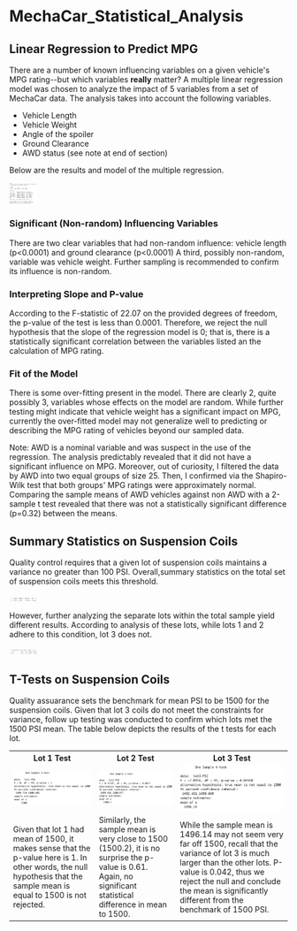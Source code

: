 # MechaCar_Statistical_Analysis
## Linear Regression to Predict MPG
There are a number of known influencing variables on a given vehicle's MPG rating--but which variables **really** matter? A multiple linear regression model was chosen to analyze the impact of 5 variables from a set of MechaCar data. The analysis takes into account the following variables. 
* Vehicle Length
* Vehicle Weight
* Angle of the spoiler
* Ground Clearance
* AWD status (see note at end of section)

Below are the results and model of the multiple regression. <br /> 
<p>
    <img src="Resources/MLR_mpg.png" alt="Mult Lin Reg" style="width: 50px;"/>
</p>

### Significant (Non-random) Influencing Variables
There are two clear variables that had non-random influence: vehicle length (p<0.0001) and ground clearance (p<0.0001) A third, possibly non-random, variable was vehicle weight. Further sampling is recommended to confirm its influence is non-random. 
### Interpreting Slope and P-value
According to the F-statistic of 22.07 on the provided degrees of freedom, the p-value of the test is less than 0.0001. Therefore, we reject the null hypothesis that the slope of the regression model is 0; that is, there is a statistically significant correlation between the variables listed an the calculation of MPG rating. 
### Fit of the Model
There is some over-fitting present in the model. There are clearly 2, quite possibly 3, variables whose effects on the model are random. While further testing might indicate that vehicle weight has a significant impact on MPG, currently the over-fitted model may not generalize well to predicting or describing the MPG rating of vehicles beyond our sampled data.

Note: AWD is a nominal variable and was suspect in the use of the regression. The analysis predictably revealed that it did not have a significant influence on MPG. Moreover, out of curiosity, I filtered the data by AWD into two equal groups of size 25. Then, I confirmed via the Shapiro-Wilk test that both groups' MPG ratings were approximately normal. Comparing the sample means of AWD vehicles against non AWD with a 2-sample t test revealed that there was not a statistically significant difference (p=0.32) between the means.

## Summary Statistics on Suspension Coils
Quality control requires that a given lot of suspension coils maintains a variance no greater than 100 PSI. Overall,summary statistics on the total set of suspension coils meets this threshold. <br />

<p>
    <img src="Resources/total_summary.png" alt="Overall Summary Statistics" style="width: 50px" />
</p>

However, further analyzing the separate lots within the total sample yield different results. According to analysis of these lots, while lots 1 and 2 adhere to this condition, lot 3 does not. 

<p>
    <img src="Resources/lot_summary.png" alt="Summary Statistics for Suspension Coils PSI" style="width: 50px" />
</p>

## T-Tests on Suspension Coils
Quality assuarance sets the benchmark for mean PSI to be 1500 for the suspension coils. Given that lot 3 coils do not meet the constraints for variance, follow up testing was conducted to confirm which lots met the 1500 PSI mean. The table below depicts the results of the t tests for each lot. 

<table style="width=100px">
    <tr>
        <th style="width=33.3px"> Lot 1 Test</th>
        <th stlye="width=33.3px"> Lot 2 Test</th>
        <th style="width=33.4px"> Lot 3 Test</th>
    </tr>
    <tr>
        <td> <img src="Resources/lot1_PSI_t.png" alt="Lot 1 PSI t test" /></td>
        <td> <img src="Resources/lot2_PSI_t.png" alt="Lot 2 PSI t test" /></td>
        <td> <img src="Resources/lot3_PSI_t.png" alt="Lot 3 PSI t test" /></td>
    </tr>
    <tr>
        <td> Given that lot 1 had mean of 1500, it makes sense that the p-value here is 1. In other words, the null hypothesis that the sample mean is equal to 1500 is not rejected. </td>
        <td> Similarly, the sample mean is very close to 1500 (1500.2), it is no surprise the p-value is 0.61. Again, no significant statistical difference in mean to 1500. </td>
        <td> While the sample mean is 1496.14 may not seem very far off 1500, recall that the variance of lot 3 is much larger than the other lots. P-value is 0.042, thus we reject the null and conclude the mean is significantly different from the benchmark of 1500 PSI.</td>
    </tr>
</table>
